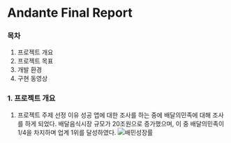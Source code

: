 # Andante Final Report
### 목차
1. 프로젝트 개요
2. 프로젝트 목표
3. 개발 환경
4. 구현 동영상
### 1. 프로젝트 개요
1) 프로젝트 주제 선정 이유
성공 앱에 대한 조사를 하는 중에 배달의민족에 대해 조사를 하게 되었다.
배달음식시장 규모가 20조원으로 증가했으며, 이 중 배달의민족이 1/4을 차지하며 업계 1위를 달성하였다.
![배민성장률](https://user-images.githubusercontent.com/62701551/85105330-4cd90500-b245-11ea-92c4-1050d5a1c57c.png)


